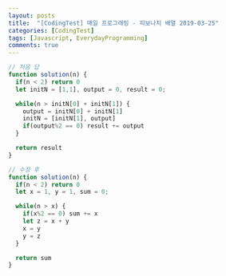 ```yaml
---
layout: posts
title:  "[CodingTest] 매일 프로그래밍 - 피보나치 배열 2019-03-25"
categories: [CodingTest]
tags: [Javascript, EverydayProgramming]
comments: true
---
```


<!-- ## 문제
피보나치 배열은 0과 1로 시작하며, 다음 피보나치 수는 바로 앞의 두 피보나치 수의 합이 된다.  
정수 N이 주어지면, N보다 작은 모든 짝수 피보나치 수의 합을 구하여라.  
<br>
<br>
Fibonacci sequence starts with 0 and 1 where each fibonacci number is a sum of two previous fibonacci numbers. Given an integer N, find the sum of all even fibonacci numbers. -->


<!-- ## 예제

Input: N = 12  

Output: 10 // 0, 1, 2, 3, 5, 8 중 짝수인 2 + 8 = 10. -->


<!-- ## 풀이
A(n+1) = A(n) + A(n-1)
1 = 1+0
2 = 1+1 ***// 2^0***
3 = 2+1 ***// 2^1 + 2^0 ***
5 = 3 + 2 ***// 5 = (2+1) + 2 // 2^1 + 2^1 + 2^0***
8 = 5 + 3 ***// 8 = (2+2+1) + (2+1) // 2^2 + 1 + 2^1 + 2^1 + 1***
13 = 8 + 5 ***// 8 = (2+2+1 + 2+1) + (2+2+1) // 2^3 + 2^2 + 1***
21
34
.
.
. -->

```javascript
// 처음 답
function solution(n) {
  if(n < 2) return 0
  let initN = [1,1], output = 0, result = 0;

  while(n > initN[0] + initN[1]) {
    output = initN[0] + initN[1]
    initN = [initN[1], output]
    if(output%2 == 0) result += output
  }

  return result
}

// 수정 후
function solution(n) {
  if(n < 2) return 0
  let x = 1, y = 1, sum = 0;

  while(n > x) {
    if(x%2 == 0) sum += x
    let z = x + y
    x = y
    y = z
  }

  return sum
}
```

<!-- ## 정답 - python
```python
int evenFibSum(int N) {
  int sum = 0;
  int x = 1;
  int y = 2;
  while (x <= N) {
    if (x % 2 == 0) {
      sum += x;
    }
    int z = x + y;
    x = y;
    y = z;
  }
  return sum;
}
``` -->